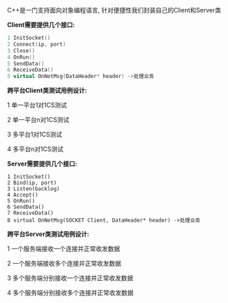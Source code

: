C++是一门支持面向对象编程语言, 针对便捷性我们封装自己的Client和Server类



**Client需要提供几个接口:** 

```c++
1 InitSocket()
2 Connect(ip, port)
3 Close()
4 OnRun()
5 SendData()
6 ReceiveData()
5 virtual OnNetMsg(DataHeader* header) ->处理业务
```



**跨平台Client类测试用例设计:** 

1 单一平台1对1CS测试

2 单一平台n对1CS测试

3 多平台1对1CS测试

4 多平台n对1CS测试



**Server需要提供几个接口:** 

```
1 InitSocket()
2 Bind(ip, port)
3 Listen(backlog)
4 Accept()
5 OnRun()
6 SendData()
7 ReceiveData()
8 virtual OnNetMsg(SOCKET Client, DataHeader* header) ->处理业务
```



**跨平台Server类测试用例设计:** 

1 一个服务端接收一个连接并正常收发数据

2 一个服务端接收多个连接并正常收发数据

3 多个服务端分别接收一个连接并正常收发数据

4 多个服务端分别接收多个连接并正常收发数据